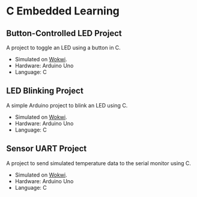 # C Embedded Learning

## Button-Controlled LED Project
A project to toggle an LED using a button in C.
- Simulated on [Wokwi](https://wokwi.com/projects/439711527075372033).
- Hardware: Arduino Uno
- Language: C

## LED Blinking Project
A simple Arduino project to blink an LED using C.
- Simulated on [Wokwi](https://wokwi.com/projects/439644511367629825).
- Hardware: Arduino Uno
- Language: C

 ## Sensor UART Project
A project to send simulated temperature data to the serial monitor using C.
- Simulated on [Wokwi](https://wokwi.com/projects/440006438532445185).
- Hardware: Arduino Uno
- Language: C
